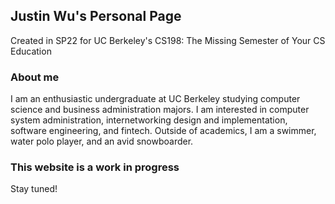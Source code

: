 ## Justin Wu's Personal Page

Created in SP22 for UC Berkeley's CS198: The Missing Semester of Your CS Education

### About me

I am an enthusiastic undergraduate at UC Berkeley studying computer science and business administration majors. I am interested in computer system administration, internetworking design and implementation, software engineering, and fintech. Outside of academics, I am a swimmer, water polo player, and an avid snowboarder.



### This website is a work in progress

Stay tuned!
